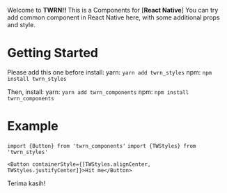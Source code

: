 Welcome to **TWRN!!**
This is a Components for [**React Native**]
You can try add common component in React Native here, with some additional props and style.

# Getting Started
Please add this one before install:
yarn:
`yarn add twrn_styles`
npm:
`npm install twrn_styles`

Then, install:
yarn:
`yarn add twrn_components`
npm:
`npm install twrn_components`

# Example

`import {Button} from 'twrn_components'`
`import {TWStyles} from 'twrn_styles'`

`<Button containerStyle={[TWStyles.alignCenter, TWStyles.justifyCenter]}>Hit me</Button>`


Terima kasih!